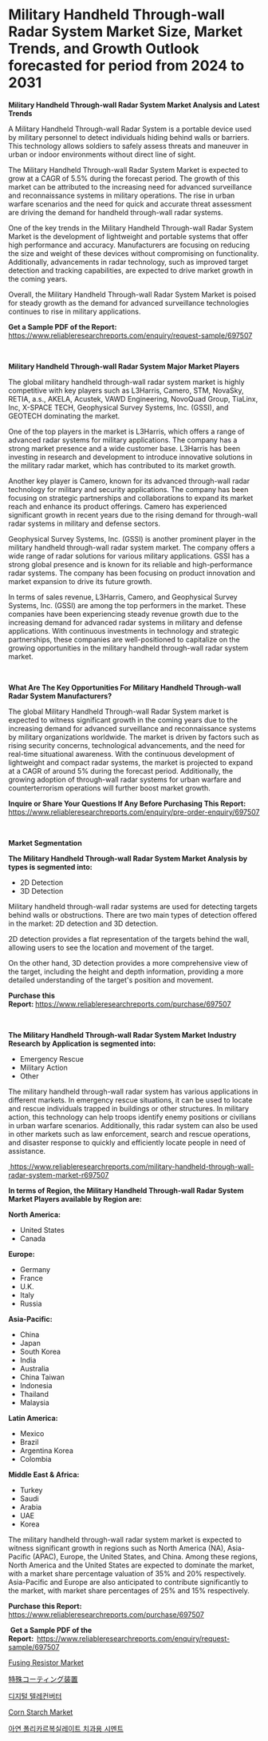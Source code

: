 <p><h1>Military Handheld Through-wall Radar System Market Size, Market Trends, and Growth Outlook forecasted for period from 2024 to 2031</h1></p><p><strong>Military Handheld Through-wall Radar System Market Analysis and Latest Trends</strong></p>
<p><p>A Military Handheld Through-wall Radar System is a portable device used by military personnel to detect individuals hiding behind walls or barriers. This technology allows soldiers to safely assess threats and maneuver in urban or indoor environments without direct line of sight.</p><p>The Military Handheld Through-wall Radar System Market is expected to grow at a CAGR of 5.5% during the forecast period. The growth of this market can be attributed to the increasing need for advanced surveillance and reconnaissance systems in military operations. The rise in urban warfare scenarios and the need for quick and accurate threat assessment are driving the demand for handheld through-wall radar systems.</p><p>One of the key trends in the Military Handheld Through-wall Radar System Market is the development of lightweight and portable systems that offer high performance and accuracy. Manufacturers are focusing on reducing the size and weight of these devices without compromising on functionality. Additionally, advancements in radar technology, such as improved target detection and tracking capabilities, are expected to drive market growth in the coming years.</p><p>Overall, the Military Handheld Through-wall Radar System Market is poised for steady growth as the demand for advanced surveillance technologies continues to rise in military applications.</p></p>
<p><strong>Get a Sample PDF of the Report:&nbsp;</strong> <a href="https://www.reliableresearchreports.com/enquiry/request-sample/697507">https://www.reliableresearchreports.com/enquiry/request-sample/697507</a></p>
<p>&nbsp;</p>
<p><strong>Military Handheld Through-wall Radar System Major Market Players</strong></p>
<p><p>The global military handheld through-wall radar system market is highly competitive with key players such as L3Harris, Camero, STM, NovaSky, RETIA, a.s., AKELA, Acustek, VAWD Engineering, NovoQuad Group, TiaLinx, Inc, X-SPACE TECH, Geophysical Survey Systems, Inc. (GSSI), and GEOTECH dominating the market.</p><p>One of the top players in the market is L3Harris, which offers a range of advanced radar systems for military applications. The company has a strong market presence and a wide customer base. L3Harris has been investing in research and development to introduce innovative solutions in the military radar market, which has contributed to its market growth.</p><p>Another key player is Camero, known for its advanced through-wall radar technology for military and security applications. The company has been focusing on strategic partnerships and collaborations to expand its market reach and enhance its product offerings. Camero has experienced significant growth in recent years due to the rising demand for through-wall radar systems in military and defense sectors.</p><p>Geophysical Survey Systems, Inc. (GSSI) is another prominent player in the military handheld through-wall radar system market. The company offers a wide range of radar solutions for various military applications. GSSI has a strong global presence and is known for its reliable and high-performance radar systems. The company has been focusing on product innovation and market expansion to drive its future growth.</p><p>In terms of sales revenue, L3Harris, Camero, and Geophysical Survey Systems, Inc. (GSSI) are among the top performers in the market. These companies have been experiencing steady revenue growth due to the increasing demand for advanced radar systems in military and defense applications. With continuous investments in technology and strategic partnerships, these companies are well-positioned to capitalize on the growing opportunities in the military handheld through-wall radar system market.</p></p>
<p>&nbsp;</p>
<p><strong>What Are The Key Opportunities For Military Handheld Through-wall Radar System Manufacturers?</strong></p>
<p><p>The global Military Handheld Through-wall Radar System market is expected to witness significant growth in the coming years due to the increasing demand for advanced surveillance and reconnaissance systems by military organizations worldwide. The market is driven by factors such as rising security concerns, technological advancements, and the need for real-time situational awareness. With the continuous development of lightweight and compact radar systems, the market is projected to expand at a CAGR of around 5% during the forecast period. Additionally, the growing adoption of through-wall radar systems for urban warfare and counterterrorism operations will further boost market growth.</p></p>
<p><strong>Inquire or Share Your Questions If Any Before Purchasing This Report:</strong> <a href="https://www.reliableresearchreports.com/enquiry/pre-order-enquiry/697507">https://www.reliableresearchreports.com/enquiry/pre-order-enquiry/697507</a></p>
<p>&nbsp;</p>
<p><strong>Market Segmentation</strong></p>
<p><strong>The Military Handheld Through-wall Radar System Market Analysis by types is segmented into:</strong></p>
<p><ul><li>2D Detection</li><li>3D Detection</li></ul></p>
<p><p>Military handheld through-wall radar systems are used for detecting targets behind walls or obstructions. There are two main types of detection offered in the market: 2D detection and 3D detection. </p><p>2D detection provides a flat representation of the targets behind the wall, allowing users to see the location and movement of the target. </p><p>On the other hand, 3D detection provides a more comprehensive view of the target, including the height and depth information, providing a more detailed understanding of the target's position and movement.</p></p>
<p><strong>Purchase this Report:&nbsp;</strong><a href="https://www.reliableresearchreports.com/purchase/697507">https://www.reliableresearchreports.com/purchase/697507</a></p>
<p>&nbsp;</p>
<p><strong>The Military Handheld Through-wall Radar System Market Industry Research by Application is segmented into:</strong></p>
<p><ul><li>Emergency Rescue</li><li>Military Action</li><li>Other</li></ul></p>
<p><p>The military handheld through-wall radar system has various applications in different markets. In emergency rescue situations, it can be used to locate and rescue individuals trapped in buildings or other structures. In military action, this technology can help troops identify enemy positions or civilians in urban warfare scenarios. Additionally, this radar system can also be used in other markets such as law enforcement, search and rescue operations, and disaster response to quickly and efficiently locate people in need of assistance.</p></p>
<p><a href="https://www.reliableresearchreports.com/military-handheld-through-wall-radar-system-market-r697507">&nbsp;https://www.reliableresearchreports.com/military-handheld-through-wall-radar-system-market-r697507</a></p>
<p><strong>In terms of Region, the Military Handheld Through-wall Radar System Market Players available by Region are:</strong></p>
<p>
    <p> <strong> North America: </strong>
        <ul>
            <li>United States</li>
            <li>Canada</li>
        </ul>
        </p> 
    <p> <strong> Europe: </strong>
        <ul>
            <li>Germany</li>
            <li>France</li>
            <li>U.K.</li>
            <li>Italy</li>
            <li>Russia</li>
        </ul>
        </p> 
    <p> <strong> Asia-Pacific: </strong>
        <ul>
            <li>China</li>
            <li>Japan</li>
            <li>South Korea</li>
            <li>India</li>
            <li>Australia</li>
            <li>China Taiwan</li>
            <li>Indonesia</li>
            <li>Thailand</li>
            <li>Malaysia</li>
        </ul>
        </p> 
    <p> <strong> Latin America: </strong>
        <ul>
            <li>Mexico</li>
            <li>Brazil</li>
            <li>Argentina Korea</li>
            <li>Colombia</li>
        </ul>
        </p> 
    <p> <strong> Middle East & Africa: </strong>
        <ul>
            <li>Turkey</li>
            <li>Saudi</li>
            <li>Arabia</li>
            <li>UAE</li>
            <li>Korea</li>
        </ul>
    </p>
    </p>
<p><p>The military handheld through-wall radar system market is expected to witness significant growth in regions such as North America (NA), Asia-Pacific (APAC), Europe, the United States, and China. Among these regions, North America and the United States are expected to dominate the market, with a market share percentage valuation of 35% and 20% respectively. Asia-Pacific and Europe are also anticipated to contribute significantly to the market, with market share percentages of 25% and 15% respectively.</p></p>
<p><strong>Purchase this Report: </strong><a href="https://www.reliableresearchreports.com/purchase/697507">https://www.reliableresearchreports.com/purchase/697507</a></p>
<p>&nbsp;<strong>Get a Sample PDF of the Report:&nbsp;&nbsp;</strong><a href="https://www.reliableresearchreports.com/enquiry/request-sample/697507">https://www.reliableresearchreports.com/enquiry/request-sample/697507</a></p>
<p><strong></strong></p>
<p><p><a href="https://issuu.com/reportprime-2/docs/fusing-resistor-market-size-2030.pptx">Fusing Resistor Market</a></p><p><a href="https://github.com/charm854/Market-Research-Report-List-1/blob/main/992454797123.md">特殊コーティング装置</a></p><p><a href="https://github.com/tasfiyaj85/Market-Research-Report-List-1/blob/main/317085188701.md">디지털 텔레컨버터</a></p><p><a href="https://www.linkedin.com/pulse/corn-starch-market-size-trends-complete-industry-overview-2024-zbjkc?trackingId=iUYMRCoq3LCPjKZLlzs5ZA%3D%3D">Corn Starch Market</a></p><p><a href="https://github.com/njolsky1/Market-Research-Report-List-1/blob/main/344401888700.md">아연 폴리카르복실레이트 치과용 시멘트</a></p></p>
